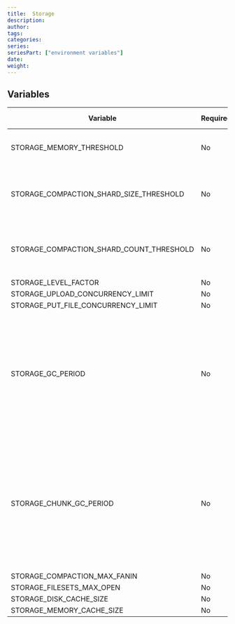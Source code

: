 ```yaml
---
title:  Storage
description: 
author:
tags:
categories:
series: 
seriesPart: ["environment variables"]
date:
weight: 
---
```


## Variables 

| Variable | Required | Type | Default Value | Description |
|---|---|---|---|---|
| STORAGE_MEMORY_THRESHOLD | No | int64 |  | The threshold for storage memory. |
| STORAGE_COMPACTION_SHARD_SIZE_THRESHOLD | No | int64 |  | The threshold for the total size of all files in a shard. |
| STORAGE_COMPACTION_SHARD_COUNT_THRESHOLD | No | int64 |  | The threshold for the total count of all files in a shard. |
| STORAGE_LEVEL_FACTOR | No | int64 |  |  |
| STORAGE_UPLOAD_CONCURRENCY_LIMIT | No | int | 100 |  |
| STORAGE_PUT_FILE_CONCURRENCY_LIMIT | No | int | 100 |  |
| STORAGE_GC_PERIOD | No | int64 | 60 | The number of seconds between PFS's garbage collection cycles; garbage collection is disabled when this setting is < `0`. |
| STORAGE_CHUNK_GC_PERIOD | No | int64 | 60 | The number of seconds between chunk garbage colletion cycles; chunk garbage collection is disabled when this setting is < `0`. |
| STORAGE_COMPACTION_MAX_FANIN | No | int | 10 |  |
| STORAGE_FILESETS_MAX_OPEN | No | int | 50 |  |
| STORAGE_DISK_CACHE_SIZE | No | int | 100 |  |
| STORAGE_MEMORY_CACHE_SIZE | No | int | 100 |  |